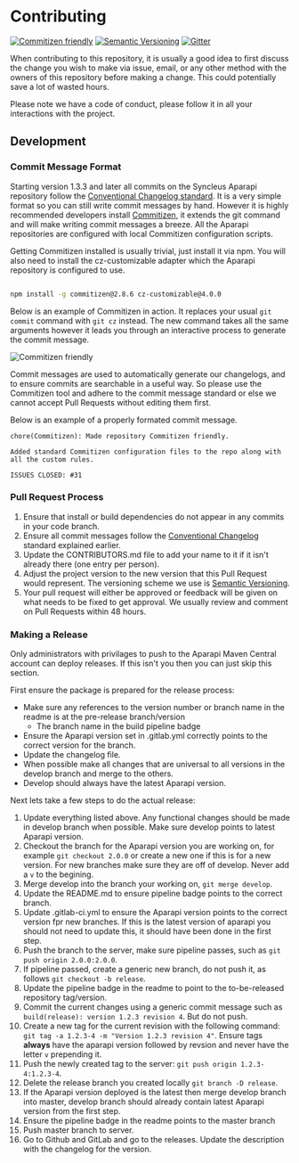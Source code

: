 # Contributing

[![Commitizen friendly](https://img.shields.io/badge/commitizen-friendly-brightgreen.svg)](http://commitizen.github.io/cz-cli/)
[![Semantic Versioning](https://img.shields.io/SemVer/2.0.0.png)](http://semver.org/spec/v2.0.0.html)
[![Gitter](https://badges.gitter.im/Syncleus/aparapi.svg)](https://gitter.im/Syncleus/aparapi?utm_source=badge&utm_medium=badge&utm_campaign=pr-badge&utm_content=badge)

When contributing to this repository, it is usually a good idea to first discuss the change you
wish to make via issue, email, or any other method with the owners of this repository before
making a change. This could potentially save a lot of wasted hours.

Please note we have a code of conduct, please follow it in all your interactions with the project.

## Development

### Commit Message Format

Starting version 1.3.3 and later all commits on the Syncleus Aparapi repository follow the
[Conventional Changelog standard](https://github.com/conventional-changelog/conventional-changelog-eslint/blob/master/convention.md).
It is a very simple format so you can still write commit messages by hand. However it is
highly recommended developers install [Commitizen](https://commitizen.github.io/cz-cli/),
it extends the git command and will make writing commit messages a breeze. All the Aparapi
repositories are configured with local Commitizen configuration scripts.

Getting Commitizen installed is usually trivial, just install it via npm. You will also
need to install the cz-customizable adapter which the Aparapi repository is configured
to use.

```bash

npm install -g commitizen@2.8.6 cz-customizable@4.0.0
```

Below is an example of Commitizen in action. It replaces your usual `git commit` command
with `git cz` instead. The new command takes all the same arguments however it leads you
through an interactive process to generate the commit message.

![Commitizen friendly](http://aparapi.com/images/commitizen.gif)

Commit messages are used to automatically generate our changelogs, and to ensure
commits are searchable in a useful way. So please use the Commitizen tool and adhere to
the commit message standard or else we cannot accept Pull Requests without editing
them first.

Below is an example of a properly formated commit message.

```
chore(Commitizen): Made repository Commitizen friendly.

Added standard Commitizen configuration files to the repo along with all the custom rules.

ISSUES CLOSED: #31
```

### Pull Request Process

1. Ensure that install or build dependencies do not appear in any commits in your code branch. 
2. Ensure all commit messages follow the [Conventional Changelog](https://github.com/conventional-changelog/conventional-changelog-eslint/blob/master/convention.md)
   standard explained earlier.
3. Update the CONTRIBUTORS.md file to add your name to it if it isn't already there (one entry
   per person).
4. Adjust the project version to the new version that this Pull Request would represent. The
   versioning scheme we use is [Semantic Versioning](http://semver.org/).
5. Your pull request will either be approved or feedback will be given on what needs to be
   fixed to get approval. We usually review and comment on Pull Requests within 48 hours.

### Making a Release

Only administrators with privilages to push to the Aparapi Maven Central account can deploy releases. If this isn't you
then you can just skip this section.

First ensure the package is prepared for the release process:

* Make sure any references to the version number or branch name in the readme is at the pre-release branch/version
  * The branch name in the build pipeline badge
* Ensure the Aparapi version set in .gitlab.yml correctly points to the correct version for the branch.
* Update the changelog file.
* When possible make all changes that are universal to all versions in the develop branch and merge to the others.
* Develop should always have the latest Aparapi version.

Next lets take a few steps to do the actual release:

1.  Update everything listed above. Any functional changes should be made in develop branch when possible. Make sure develop 
    points to latest Aparapi version.
2.  Checkout the branch for the Aparapi version you are working on, for example `git checkout 2.0.0` or create
    a new one if this is for a new version. For new branches make sure they are off of develop. Never add a `v` to the begining.
3.  Merge develop into the branch your working on, `git merge develop`.
4.  Update the README.md to ensure pipeline badge points to the correct branch.
5.  Update .gitlab-ci.yml to ensure the Aparapi version points to the correct version fpr new branches. If this is the latest version
    of aparapi you should not need to update this, it should have been done in the first step.
6.  Push the branch to the server, make sure pipeline passes, such as `git push origin 2.0.0:2.0.0`.
7.  If pipeline passed, create a generic new branch, do not push it, as follows `git checkout -b release`.
8.  Update the pipeline badge in the readme to point to the to-be-released repository tag/version.
9.  Commit the current changes using a generic commit message such as `build(release): version 1.2.3 revision 4`. But do not push.
10. Create a new tag for the current revision with the following command: `git tag -a 1.2.3-4 -m "Version 1.2.3 revision 4"`. Ensure 
    tags **always** have the aparapi version followed by revsion and never have the letter `v` prepending it.
11. Push the newly created tag to the server: `git push origin 1.2.3-4:1.2.3-4`.
12. Delete the release branch you created locally `git branch -D release`.
13. If the Aparapi version deployed is the latest then merge develop branch into master, develop branch should already contain latest
    Aparapi version from the first step.
14. Ensure the pipeline badge in the readme points to the master branch
15. Push master branch to server.
16. Go to Github and GitLab and go to the releases. Update the description with the changelog for the version.
